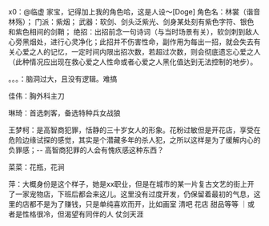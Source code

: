 x0：@临虚 
家宝，记得加上我的角色哈，这是人设～[Doge]
角色名：林裳（谐音林殇）；
门派：紫烟；
武器：软剑、剑头泛紫光、剑身某处刻有紫色字符、银色和紫色相间的剑鞘；
绝招：出招前念一句诗词（与当时场景有关），软剑刺到敌人心旁黑烟处，进行心灵净化；此招并不伤害性命，副作用为每出一招，就会失去有关心爱之人的记忆，一定时间内限出招次数，若超过次数，则会彻底遗忘心爱之人（此种情况应出现在救心爱之人性命或者心爱之人黑化值达到无法控制的地步）。

。。。：脑洞过大，且没有逻辑。难搞



佳伟：胸外科主刀

琳琦：首选刺客，备选特种兵女战狼

王梦柯：是高智商犯罪，恬静的三十岁女人的形象。花粉过敏但是开花店，享受在危险边缘试探的感觉，其实是个潜藏多年的杀人犯，之所以这样是为了缓解内心的负罪感；-- 高智商犯罪的人会有愧疚感这种东西？

菜菜：花瓶，花涧

萍：大概身份是这个样子，她是xx职业，但是在城市的某一片复古文艺的街上开了一家宠物店，下班后都会来这儿。这里没有过度开发，仍保留着最初的气息，这里的店都不是为了赚钱，只是单纯喜欢而开，比如画室 清吧 花店 甜品等等 ｜或者是性格很冷，但渴望有同伴的人
仗剑天涯